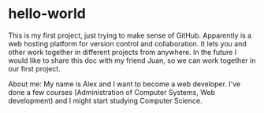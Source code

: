 # hello-world
This is my first project, just trying to make sense of GitHub. Apparently is a web hosting platform for version control and collaboration. It lets you and other work together in different projects from anywhere.
In the future I would like to share this doc with my friend Juan, so we can work together in our first project.

About me:
My name is Alex and I want to become a web developer.
I've done a few courses (Administration of Computer Systems, Web development) and I might start studying Computer Science.
